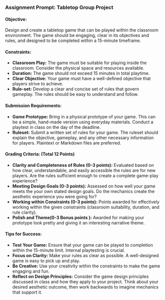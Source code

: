 ### Assignment Prompt: Tabletop Group Project

#### Objective:
Design and create a tabletop game that can be played within the classroom environment. The game should be engaging, clear in its objectives and rules, and designed to be completed within a 15-minute timeframe.

#### Constraints:
- **Classroom Play:** The game must be suitable for playing inside the classroom. Consider the physical space and resources available.
- **Duration:** The game should not exceed 15 minutes in total playtime.
- **Clear Objective:** Your game must have a well-defined objective that players strive to achieve.
- **Rule-set:** Develop a clear and concise set of rules that govern gameplay. The rules should be easy to understand and follow.

#### Submission Requirements:
- **Game Prototype:** Bring in a physical prototype of your game. This can be a simple, hand-made version using everyday materials. Conduct a playtest in class on the day of the deadline.
- **Ruleset:** Submit a written set of rules for your game. The ruleset should explain the objective, gameplay, and any other necessary information for players. Plaintext or Markdown files are preferred.

#### Grading Criteria: (Total 12 Points)
<!-- - **Submission (4 points):** Points are awarded for playtesting a game prototype and submitting a ruleset. -->
- **Clarity and Completeness of Rules (0-3 points):** Evaluated based on how clear, understandable, and easily accessible the rules are for new players. Are the rules sufficient enough to create a complete game-play experience?
- **Meeting Design Goals (0-3 points):** Assessed on how well your game meets the your own stated design goals. Do the mechanics create the aesthetic experience you were going for?
- **Working within Constraints (0-3 points):** Points awarded for effectively working within the given constraints (classroom suitability, duration, and rule clarity).
- **Polish and Theme(0-3 Bonus points ):** Awarded for making your prototype look pretty and giving it an interesting narrative theme.

#### Tips for Success:
- **Test Your Game:** Ensure that your game can be played to completion within the 15-minute limit. Internal playtesting is crucial.
- **Focus on Clarity:** Make your rules as clear as possible. A well-designed game is easy to pick up and play.
- **Be Creative:** Use your creativity within the constraints to make the game engaging and fun.
- **Reflect on Design Principles:** Consider the game design principles discussed in class and how they apply to your project. Think about your desired aesthetic outcome, then work backwards to imagine mechanics that support it.
